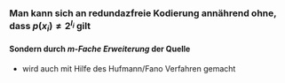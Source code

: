 ### Man kann sich an redundazfreie Kodierung annährend ohne, dass $p(x_{i})\not=2^{l_{i}}$ gilt


#### Sondern durch *m-Fache Erweiterung* der Quelle
- wird auch mit Hilfe des Hufmann/Fano Verfahren gemacht